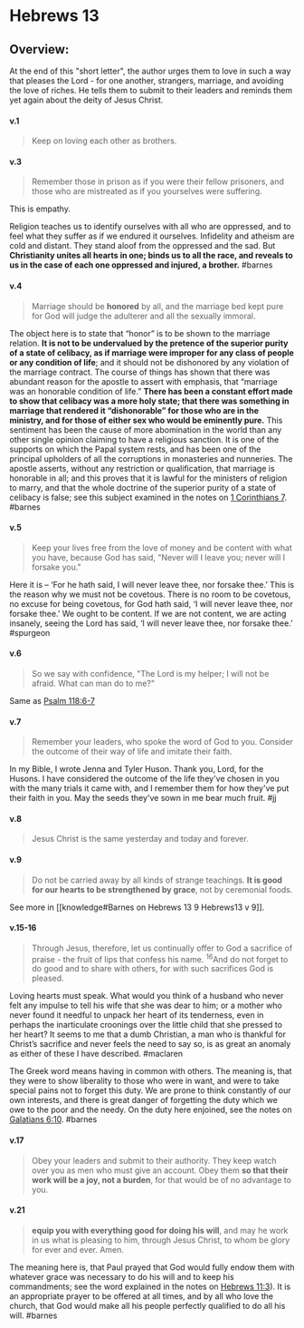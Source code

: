 # Hebrews 13

## Overview:
At the end of this "short letter", the author urges them to love in such a way that pleases the Lord - for one another, strangers, marriage, and avoiding the love of riches. He tells them to submit to their leaders and reminds them yet again about the deity of Jesus Christ.

#### v.1
>Keep on loving each other as brothers.

#### v.3
>Remember those in prison as if you were their fellow prisoners, and those who are mistreated as if you yourselves were suffering.

This is empathy.

Religion teaches us to identify ourselves with all who are oppressed, and to feel what they suffer as if we endured it ourselves. Infidelity and atheism are cold and distant. They stand aloof from the oppressed and the sad. But **Christianity unites all hearts in one; binds us to all the race, and reveals to us in the case of each one oppressed and injured, a brother.**
#barnes 


#### v.4
>Marriage should be **honored** by all, and the marriage bed kept pure for God will judge the adulterer and all the sexually immoral.

The object here is to state that “honor” is to be shown to the marriage relation. **It is not to be undervalued by the pretence of the superior purity of a state of celibacy, as if marriage were improper for any class of people or any condition of life**; and it should not be dishonored by any violation of the marriage contract. The course of things has shown that there was abundant reason for the apostle to assert with emphasis, that “marriage was an honorable condition of life.” **There has been a constant effort made to show that celibacy was a more holy state; that there was something in marriage that rendered it “dishonorable” for those who are in the ministry, and for those of either sex who would be eminently pure.** This sentiment has been the cause of more abomination in the world than any other single opinion claiming to have a religious sanction. It is one of the supports on which the Papal system rests, and has been one of the principal upholders of all the corruptions in monasteries and nunneries. The apostle asserts, without any restriction or qualification, that marriage is honorable in all; and this proves that it is lawful for the ministers of religion to marry, and that the whole doctrine of the superior purity of a state of celibacy is false; see this subject examined in the notes on [1 Corinthians 7](1Corinthians7).
#barnes

#### v.5
>Keep your lives free from the love of money and be content with what you have, because God has said,
"Never will I leave you;
never will I forsake you."

Here it is – ‘For he hath said, I will never leave thee, nor forsake thee.’ This is the reason why we must not be covetous. There is no room to be covetous, no excuse for being covetous, for God hath said, ‘I will never leave thee, nor forsake thee.’ We ought to be content. If we are not content, we are acting insanely, seeing the Lord has said, ‘I will never leave thee, nor forsake thee.’
#spurgeon 

#### v.6
>So we say with confidence, "The Lord is my helper; I will not be afraid. What can man do to me?"

Same as [Psalm 118:6-7](Psalm118#v.6-7)

#### v.7
>Remember your leaders, who spoke the word of God to you. Consider the outcome of their way of life and imitate their faith.

In my Bible, I wrote Jenna and Tyler Huson. Thank you, Lord, for the Husons. I have considered the outcome of the life they've chosen in you with the many trials it came with, and I remember them for how they've put their faith in you. May the seeds they've sown in me bear much fruit.
#jj 

#### v.8
>Jesus Christ is the same yesterday and today and forever.

#### v.9
>Do not be carried away by all kinds of strange teachings. **It is good for our hearts to be strengthened by grace**, not by ceremonial foods.

See more in [[knowledge#Barnes on Hebrews 13 9 Hebrews13 v 9]].

#### v.15-16
>Through Jesus, therefore, let us continually offer to God a sacrifice of praise - the fruit of lips that confess his name. <sup>16</sup>And do not forget to do good and to share with others, for with such sacrifices God is pleased.

Loving hearts must speak. What would you think of a husband who never felt any impulse to tell his wife that she was dear to him; or a mother who never found it needful to unpack her heart of its tenderness, even in perhaps the inarticulate croonings over the little child that she pressed to her heart? It seems to me that a dumb Christian, a man who is thankful for Christ’s sacrifice and never feels the need to say so, is as great an anomaly as either of these I have described.
#maclaren 

The Greek word means having in common with others. The meaning is, that they were to show liberality to those who were in want, and were to take special pains not to forget this duty. We are prone to think constantly of our own interests, and there is great danger of forgetting the duty which we owe to the poor and the needy. On the duty here enjoined, see the notes on [Galatians 6:10](Galations6#v.10).
#barnes 


#### v.17
>Obey your leaders and submit to their authority. They keep watch over you as men who must give an account. Obey them **so that their work will be a joy, not a burden**, for that would be of no advantage to you.

#### v.21
>**equip you with everything good for doing his will**, and may he work in us what is pleasing to him, through Jesus Christ, to whom be glory for ever and ever. Amen.

The meaning here is, that Paul prayed that God would fully endow them with whatever grace was necessary to do his will and to keep his commandments; see the word explained in the notes on [Hebrews 11:3](Hebrews11#v.3)). It is an appropriate prayer to be offered at all times, and by all who love the church, that God would make all his people perfectly qualified to do all his will.
#barnes 